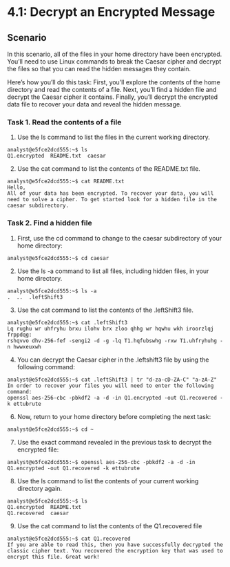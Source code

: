 # 4.1: Decrypt an Encrypted Message 

## Scenario
In this scenario, all of the files in your home directory have been encrypted. You’ll need to use Linux commands to break the Caesar cipher and decrypt the files so that you can read the hidden messages they contain.

Here’s how you’ll do this task: First, you’ll explore the contents of the home directory and read the contents of a file. Next, you’ll find a hidden file and decrypt the Caesar cipher it contains. Finally, you’ll decrypt the encrypted data file to recover your data and reveal the hidden message.


### Task 1. Read the contents of a file
1. Use the ls command to list the files in the current working directory.
```
analyst@e5fce2dcd555:~$ ls
Q1.encrypted  README.txt  caesar
```

2. Use the cat command to list the contents of the README.txt file.
```
analyst@e5fce2dcd555:~$ cat README.txt
Hello,
All of your data has been encrypted. To recover your data, you will need to solve a cipher. To get started look for a hidden file in the caesar subdirectory.
```

### Task 2. Find a hidden file
1. First, use the cd command to change to the caesar subdirectory of your home directory:
```
analyst@e5fce2dcd555:~$ cd caesar
```

2. Use the ls -a command to list all files, including hidden files, in your home directory.
```
analyst@e5fce2dcd555:~$ ls -a
.  ..  .leftShift3
```

3. Use the cat command to list the contents of the .leftShift3 file.
```
analyst@e5fce2dcd555:~$ cat .leftShift3
Lq rughu wr uhfryhu brxu ilohv brx zloo qhhg wr hqwhu wkh iroorzlqj frppdqg:
rshqvvo dhv-256-fef -sengi2 -d -g -lq T1.hqfubswhg -rxw T1.uhfryhuhg -n hwwxeuxwh
```

4. You can decrypt the Caesar cipher in the .leftshift3 file by using the following command:
```
analyst@e5fce2dcd555:~$ cat .leftShift3 | tr "d-za-cD-ZA-C" "a-zA-Z"
In order to recover your files you will need to enter the following command:
openssl aes-256-cbc -pbkdf2 -a -d -in Q1.encrypted -out Q1.recovered -k ettubrute
```

6. Now, return to your home directory before completing the next task:
```
analyst@e5fce2dcd555:~$ cd ~
```

7. Use the exact command revealed in the previous task to decrypt the encrypted file:
```
analyst@e5fce2dcd555:~$ openssl aes-256-cbc -pbkdf2 -a -d -in Q1.encrypted -out Q1.recovered -k ettubrute
```

8. Use the ls command to list the contents of your current working directory again.
```
analyst@e5fce2dcd555:~$ ls
Q1.encrypted  README.txt
Q1.recovered  caesar
```

9. Use the cat command to list the contents of the Q1.recovered file
```
analyst@e5fce2dcd555:~$ cat Q1.recovered
If you are able to read this, then you have successfully decrypted the classic cipher text. You recovered the encryption key that was used to encrypt this file. Great work!
```
 
